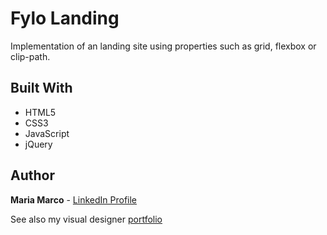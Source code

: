 # Fylo Landing
Implementation of an landing site using properties such as grid, flexbox or clip-path.

## Built With

-   HTML5
-   CSS3
-   JavaScript
-   jQuery

## Author

**Maria Marco**  -  [LinkedIn Profile](https://www.linkedin.com/in/mariamarcomedina)

See also my visual designer [portfolio](https://cargocollective.com/mariamarco)  
